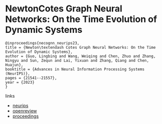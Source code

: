 # NewtonCotes Graph Neural Networks: On the Time Evolution of Dynamic Systems

```
@inproceedings{necognn_neurips23,
title = {Newton\textendash Cotes Graph Neural Networks: On the Time Evolution of Dynamic Systems},
author = {Guo, Lingbing and Wang, Weiqing and Chen, Zhuo and Zhang, Ningyu and Sun, Zequn and Lai, Yixuan and Zhang, Qiang and Chen, Huajun},
booktitle = {Advances in Neural Information Processing Systems (NeurIPS)},
pages = {21541--21557},
year = {2023}
}
```

links
- [neurips](https://nips.cc/Conferences/2023/Schedule?showEvent=72416)
- [openreview](https://openreview.net/forum?id=CnvZ7FIyAD)
- [proceedings](https://papers.nips.cc//paper_files/paper/2023/hash/43e8fd8b9581faa71a6a61602bc28435-Abstract-Conference.html)
